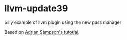 # llvm-update39
Silly example of llvm plugin using the new pass manager

Based on [Adrian Sampson's tutorial](https://www.cs.cornell.edu/~asampson/blog/llvm.html).
